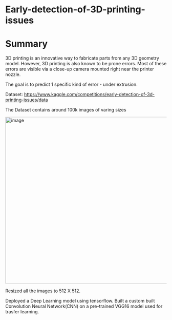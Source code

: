 # Early-detection-of-3D-printing-issues

# **Summary**

3D printing is an innovative way to fabricate parts from any 3D geometry model. However, 3D printing is also known to be prone errors. Most of these errors are visible via a close-up camera mounted right near the printer nozzle.

The goal is to predict 1 specific kind of error - under extrusion.

Dataset: https://www.kaggle.com/competitions/early-detection-of-3d-printing-issues/data

The Dataset contains around 100k images of varing sizes

<img width="519" alt="image" src="https://github.com/pranamya18/Early-detection-of-3D-printing-issues/assets/49710041/b60a65ca-2c7c-49eb-bbab-0206902e5c44">

Resized all the images to 512 X 512.

Deployed a Deep Learning model using tensorflow. Built a custom built Convolution Neural Network(CNN) on a pre-trained VGG16 model used for trasfer learning. 
